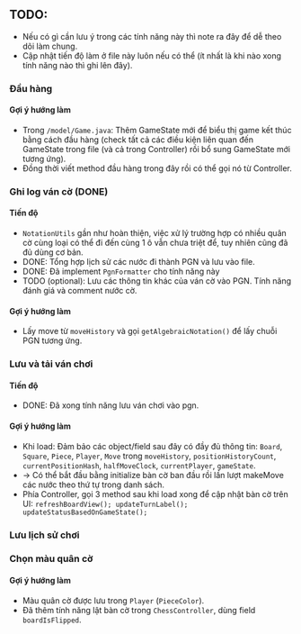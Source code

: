 ## TODO:

- Nếu có gì cần lưu ý trong các tính năng này thì note ra đây để dễ theo dõi làm chung.
- Cập nhật tiến độ làm ở file này luôn nếu có thể (ít nhất là khi nào xong tính năng nào thì ghi lên đây).

### Đầu hàng

#### Gợi ý hướng làm

- Trong `/model/Game.java`: Thêm GameState mới để biểu thị game kết thúc bằng cách đầu hàng (check tất cả các điều kiện
  liên quan đến GameState trong file (và cả trong Controller) rồi bổ sung GameState mới tương ứng).
- Đồng thời viết method đầu hàng trong đây rồi có thể gọi nó từ Controller.

### Ghi log ván cờ (DONE)

#### Tiến độ

- `NotationUtils` gần như hoàn thiện, việc xử lý trường hợp có nhiều quân cờ cùng loại có thể đi đến cùng 1 ô vẫn chưa
  triệt để, tuy nhiên cũng đã đủ dùng cơ bản.
- DONE: Tổng hợp lịch sử các nước đi thành PGN và lưu vào file.
- DONE: Đã implement `PgnFormatter` cho tính năng này
- TODO (optional): Lưu các thông tin khác của ván cờ vào PGN. Tính năng đánh giá và comment nước cờ.

#### Gợi ý hướng làm

- Lấy move từ `moveHistory` và gọi `getAlgebraicNotation()` để lấy chuỗi PGN tương ứng.

### Lưu và tải ván chơi

#### Tiến độ

- DONE: Đã xong tính năng lưu ván chơi vào pgn.

#### Gợi ý hướng làm

- Khi load: Đảm bảo các object/field sau đây có đầy đủ thông tin: `Board`, `Square`, `Piece`, `Player`, `Move` trong
  `moveHistory`, `positionHistoryCount`, `currentPositionHash`, `halfMoveClock`, `currentPlayer`, `gameState`.
- ->  Có thể bắt đầu bằng initialize bàn cờ ban đầu rồi lần lượt makeMove các nước theo thứ tự trong danh sách.
- Phía Controller, gọi 3 method sau khi load xong để cập nhật bàn cờ trên UI:
  `refreshBoardView();
  updateTurnLabel();
  updateStatusBasedOnGameState();`

### Lưu lịch sử chơi

### Chọn màu quân cờ

#### Gợi ý hướng làm

- Màu quân cờ được lưu trong `Player` (`PieceColor`).
- Đã thêm tính năng lật bàn cờ trong `ChessController`, dùng field `boardIsFlipped`.
